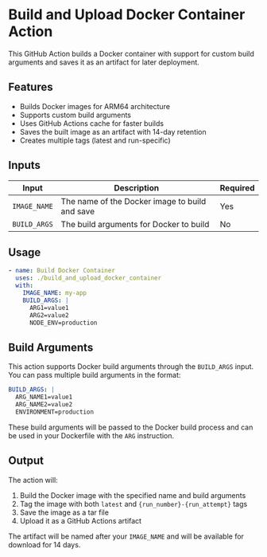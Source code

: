 # Build and Upload Docker Container Action

This GitHub Action builds a Docker container with support for custom build arguments and saves it as an artifact for later deployment.

## Features

- Builds Docker images for ARM64 architecture
- Supports custom build arguments
- Uses GitHub Actions cache for faster builds
- Saves the built image as an artifact with 14-day retention
- Creates multiple tags (latest and run-specific)

## Inputs

| Input | Description | Required |
|-------|-------------|----------|
| `IMAGE_NAME` | The name of the Docker image to build and save | Yes      |
| `BUILD_ARGS` | The build arguments for Docker to build | No       |

## Usage

```yaml
- name: Build Docker Container
  uses: ./build_and_upload_docker_container
  with:
    IMAGE_NAME: my-app
    BUILD_ARGS: |
      ARG1=value1
      ARG2=value2
      NODE_ENV=production
```

## Build Arguments

This action supports Docker build arguments through the `BUILD_ARGS` input. You can pass multiple build arguments in the format:

```yaml
BUILD_ARGS: |
  ARG_NAME1=value1
  ARG_NAME2=value2
  ENVIRONMENT=production
```

These build arguments will be passed to the Docker build process and can be used in your Dockerfile with the `ARG` instruction.

## Output

The action will:
1. Build the Docker image with the specified name and build arguments
2. Tag the image with both `latest` and `{run_number}-{run_attempt}` tags
3. Save the image as a tar file
4. Upload it as a GitHub Actions artifact

The artifact will be named after your `IMAGE_NAME` and will be available for download for 14 days.
